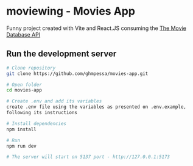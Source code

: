 # moviewing - Movies App

Funny project created with Vite and React.JS consuming the [The Movie Database API](https://developers.themoviedb.org/3/getting-started/introduction)

## Run the development server

```bash
# Clone repository
git clone https://github.com/ghmpessa/movies-app.git

# Open folder
cd movies-app

# Create .env and add its variables
create .env file using the variables as presented on .env.example,
following its instructions

# Install dependencies
npm install

# Run
npm run dev

# The server will start on 5137 port - http://127.0.0.1:5173
```

